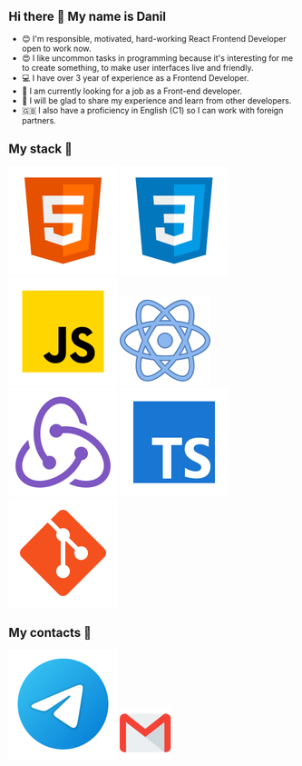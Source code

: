 ## Hi there 👋 My name is Danil

* 😊 I'm responsible, motivated, hard-working React Frontend Developer open to work now.
* 😍 I like uncommon tasks in programming because it's interesting for me to create something, to make user interfaces live and friendly.
* 💻 I have over 3 year of experience as a Frontend Developer.
* 🔭 I am currently looking for a job as a Front-end developer.
* 👯 I will be glad to share my experience and learn from other developers.
* 🇬🇧 I also have a proficiency in English (C1) so I can work with foreign partners.

## My stack :rocket:
![HTML](/svg/html-5.svg)
![CSS](/svg/css3.svg)
![JS](/svg/JS.svg)
![React](/svg/react.svg)
![Redux](/svg/redux.svg)
![TS](/svg/TS.svg)
![Git](/svg/git.svg)

## My contacts :iphone:
[<img src="./svg/telegram.svg">](https://t.me/danil_prox)
[<img src="./svg/gmail.svg" width="90px" height="90px">](mailto:3483211@gmail.com)


